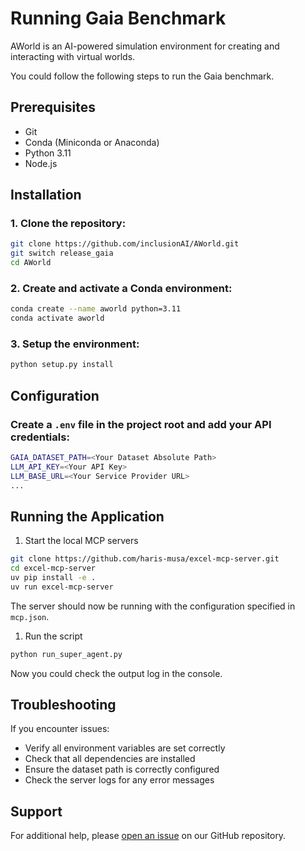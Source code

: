 # Running Gaia Benchmark

AWorld is an AI-powered simulation environment for creating and interacting with virtual worlds.

You could follow the following steps to run the Gaia benchmark.

## Prerequisites

- Git
- Conda (Miniconda or Anaconda)
- Python 3.11
- Node.js

## Installation

### 1. Clone the repository:
```bash
git clone https://github.com/inclusionAI/AWorld.git
git switch release_gaia
cd AWorld
```

### 2. Create and activate a Conda environment:
```bash
conda create --name aworld python=3.11
conda activate aworld
```

### 3. Setup the environment:
```bash
python setup.py install
```

## Configuration

### Create a `.env` file in the project root and add your API credentials:
```bash
GAIA_DATASET_PATH=<Your Dataset Absolute Path>
LLM_API_KEY=<Your API Key>
LLM_BASE_URL=<Your Service Provider URL>
...
```

## Running the Application

1. Start the local MCP servers
```bash
git clone https://github.com/haris-musa/excel-mcp-server.git
cd excel-mcp-server
uv pip install -e .
uv run excel-mcp-server
```
The server should now be running with the configuration specified in `mcp.json`.

1. Run the script
```bash
python run_super_agent.py
```
Now you could check the output log in the console.

## Troubleshooting

If you encounter issues:

- Verify all environment variables are set correctly
- Check that all dependencies are installed
- Ensure the dataset path is correctly configured
- Check the server logs for any error messages

## Support
For additional help, please [open an issue](https://github.com/inclusionAI/AWorld/issues/new) on our GitHub repository.
